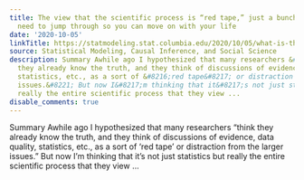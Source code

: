 ```yaml
---
title: The view that the scientific process is “red tape,” just a bunch of hoops you
  need to jump through so you can move on with your life
date: '2020-10-05'
linkTitle: https://statmodeling.stat.columbia.edu/2020/10/05/what-is-the-purpose-of-the-scientific-process-according-to-the-people-who-are-in-charge-of-some-social-science-journals/
source: Statistical Modeling, Causal Inference, and Social Science
description: Summary Awhile ago I hypothesized that many researchers &#8220;think
  they already know the truth, and they think of discussions of evidence, data quality,
  statistics, etc., as a sort of &#8216;red tape&#8217; or distraction from the larger
  issues.&#8221; But now I&#8217;m thinking that it&#8217;s not just statistics but
  really the entire scientific process that they view ...
disable_comments: true
---
```

Summary Awhile ago I hypothesized that many researchers &#8220;think they already know the truth, and they think of discussions of evidence, data quality, statistics, etc., as a sort of &#8216;red tape&#8217; or distraction from the larger issues.&#8221; But now I&#8217;m thinking that it&#8217;s not just statistics but really the entire scientific process that they view ...
